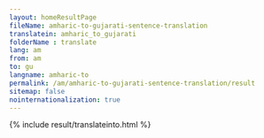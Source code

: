 ```yaml
---
layout: homeResultPage
fileName: amharic-to-gujarati-sentence-translation
translatein: amharic_to_gujarati
folderName : translate
lang: am
from: am
to: gu
langname: amharic-to
permalink: /am/amharic-to-gujarati-sentence-translation/result
sitemap: false
nointernationalization: true
---
```

{% include result/translateinto.html %}

<script src="/js/result/translation.js" data-foldername="{{page.folderName}}" data-lang="{{page.lang}}"></script>

